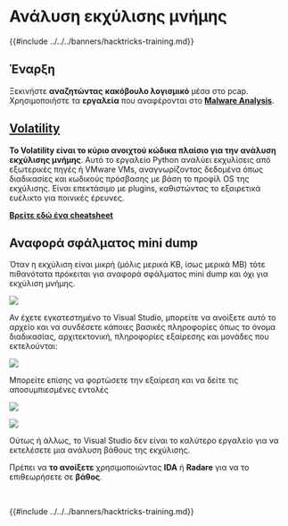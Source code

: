 # Ανάλυση εκχύλισης μνήμης

{{#include ../../../banners/hacktricks-training.md}}

## Έναρξη

Ξεκινήστε **αναζητώντας** **κακόβουλο λογισμικό** μέσα στο pcap. Χρησιμοποιήστε τα **εργαλεία** που αναφέρονται στο [**Malware Analysis**](../malware-analysis.md).

## [Volatility](../../../generic-methodologies-and-resources/basic-forensic-methodology/memory-dump-analysis/volatility-cheatsheet.md)

**Το Volatility είναι το κύριο ανοιχτού κώδικα πλαίσιο για την ανάλυση εκχύλισης μνήμης**. Αυτό το εργαλείο Python αναλύει εκχυλίσεις από εξωτερικές πηγές ή VMware VMs, αναγνωρίζοντας δεδομένα όπως διαδικασίες και κωδικούς πρόσβασης με βάση το προφίλ OS της εκχύλισης. Είναι επεκτάσιμο με plugins, καθιστώντας το εξαιρετικά ευέλικτο για ποινικές έρευνες.

**[Βρείτε εδώ ένα cheatsheet](../../../generic-methodologies-and-resources/basic-forensic-methodology/memory-dump-analysis/volatility-cheatsheet.md)**

## Αναφορά σφάλματος mini dump

Όταν η εκχύλιση είναι μικρή (μόλις μερικά KB, ίσως μερικά MB) τότε πιθανότατα πρόκειται για αναφορά σφάλματος mini dump και όχι για εκχύλιση μνήμης.

![](<../../../images/image (216).png>)

Αν έχετε εγκατεστημένο το Visual Studio, μπορείτε να ανοίξετε αυτό το αρχείο και να συνδέσετε κάποιες βασικές πληροφορίες όπως το όνομα διαδικασίας, αρχιτεκτονική, πληροφορίες εξαίρεσης και μονάδες που εκτελούνται:

![](<../../../images/image (217).png>)

Μπορείτε επίσης να φορτώσετε την εξαίρεση και να δείτε τις αποσυμπιεσμένες εντολές

![](<../../../images/image (219).png>)

![](<../../../images/image (218) (1).png>)

Ούτως ή άλλως, το Visual Studio δεν είναι το καλύτερο εργαλείο για να εκτελέσετε μια ανάλυση βάθους της εκχύλισης.

Πρέπει να **το ανοίξετε** χρησιμοποιώντας **IDA** ή **Radare** για να το επιθεωρήσετε σε **βάθος**.

​

{{#include ../../../banners/hacktricks-training.md}}
